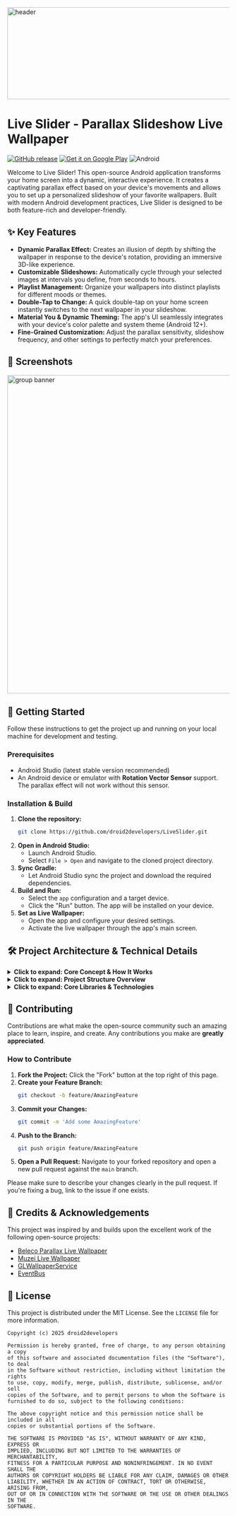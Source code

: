 <img width="1200" height="208" alt="header" src="https://github.com/user-attachments/assets/736cc2d3-8352-4ee7-8a7a-93fff452a6b7" />

# Live Slider - Parallax Slideshow Live Wallpaper
[![GitHub release](https://img.shields.io/github/v/release/rahulshah456/LiveSlider?style=for-the-badge)](https://github.com/rahulshah456/LiveSlider/releases/latest)
<a href="https://play.google.com/store/apps/details?id=com.droid2developers.liveslider"><img alt="Get it on Google Play" src="https://img.shields.io/badge/Google_Play-414141?style=for-the-badge&logo=google-play&logoColor=white" /></a>
<img alt="Android" src="https://img.shields.io/badge/Android-3DDC84?style=for-the-badge&logo=android&logoColor=white" />

Welcome to Live Slider! This open-source Android application transforms your home screen into a dynamic, interactive experience. It creates a captivating parallax effect based on your device's movements and allows you to set up a personalized slideshow of your favorite wallpapers. Built with modern Android development practices, Live Slider is designed to be both feature-rich and developer-friendly.


## ✨ Key Features
- **Dynamic Parallax Effect:** Creates an illusion of depth by shifting the wallpaper in response to the device's rotation, providing an immersive 3D-like experience.
- **Customizable Slideshows:** Automatically cycle through your selected images at intervals you define, from seconds to hours.
- **Playlist Management:** Organize your wallpapers into distinct playlists for different moods or themes.
- **Double-Tap to Change:** A quick double-tap on your home screen instantly switches to the next wallpaper in your slideshow.
- **Material You & Dynamic Theming:** The app's UI seamlessly integrates with your device's color palette and system theme (Android 12+).
- **Fine-Grained Customization:** Adjust the parallax sensitivity, slideshow frequency, and other settings to perfectly match your preferences.




## 📸 Screenshots
<img width="1771" height="720" alt="group banner" src="https://github.com/user-attachments/assets/75b718d8-42ce-4170-ba44-fafdc3b09195" />

## 🚀 Getting Started

Follow these instructions to get the project up and running on your local machine for development and testing.

### Prerequisites
- Android Studio (latest stable version recommended)
- An Android device or emulator with **Rotation Vector Sensor** support. The parallax effect will not work without this sensor.

### Installation & Build
1.  **Clone the repository:**
    ```sh
    git clone https://github.com/droid2developers/LiveSlider.git
    ```
2.  **Open in Android Studio:**
    - Launch Android Studio.
    - Select `File > Open` and navigate to the cloned project directory.
3.  **Sync Gradle:**
    - Let Android Studio sync the project and download the required dependencies.
4.  **Build and Run:**
    - Select the `app` configuration and a target device.
    - Click the "Run" button. The app will be installed on your device.
5.  **Set as Live Wallpaper:**
    - Open the app and configure your desired settings.
    - Activate the live wallpaper through the app's main screen.

## 🛠️ Project Architecture & Technical Details

<details>
<summary><strong>Click to expand: Core Concept & How It Works</strong></summary>

### The Core Concept
The fundamental idea behind Live Slider is to create a more engaging and dynamic home screen. The parallax effect is achieved by using the device's orientation sensors to subtly shift the wallpaper. This creates a sense of depth, making it feel like you are looking through a window into a 3D space. Combined with the slideshow feature, the wallpaper becomes a constantly refreshing and personalized element of the user interface.

### How the Parallax Effect is Implemented
1.  **Sensor Data Acquisition:** The `RotationSensor` class registers a listener for the `TYPE_ROTATION_VECTOR` sensor. This sensor provides accurate data about the device's orientation in 3D space.
2.  **Offset Calculation:** The raw sensor data (a quaternion) is processed to determine the device's pitch and roll. These values are then mapped to X and Y offsets. A smoothing filter is applied to prevent jittery movements.
3.  **OpenGL Rendering:** The `LiveWallpaperRenderer` uses OpenGL ES to render the wallpaper. It applies the calculated X and Y offsets to the texture coordinates of the wallpaper image. This shifts the texture on the rendering surface, creating the parallax motion.
4.  **User Control:** The user can adjust the "Parallax Strength" in the settings. This value acts as a multiplier for the calculated offsets, allowing the user to control the intensity of the effect.

</details>

<details>
<summary><strong>Click to expand: Project Structure Overview</strong></summary>

The project follows a standard Android app architecture, separating concerns into different layers.

```
app/src/main/java/com/droid2developers/liveslider/
│
├── adapters/         # RecyclerView adapters for playlists and wallpapers
├── background/       # WorkManager components for background tasks (e.g., slideshow)
├── database/         # Room DB setup, DAOs, entities, and repositories
│   ├── dao/
│   ├── models/
│   └── repository/
├── live_wallpaper/   # Core logic for the live wallpaper service and rendering
│   ├── LiveWallpaperService.java  # The main service entry point
│   ├── LiveWallpaperRenderer.java # Handles all OpenGL rendering
│   └── RotationSensor.java        # Manages sensor data for parallax
├── utils/            # Utility classes for file handling, image manipulation, etc.
├── viewmodel/        # ViewModels for managing UI-related data
└── views/            # Activities, Fragments, and the Application class
    ├── activities/
    └── fragments/
```
</details>

<details>
<summary><strong>Click to expand: Core Libraries & Technologies</strong></summary>

- **GLWallpaperService:** A crucial base class that simplifies the creation of OpenGL-based live wallpapers. It manages the `EGL` context and rendering surface, allowing us to focus on the rendering logic itself.
- **Android Architecture Components:**
    - **ViewModel:** Manages UI-related data in a lifecycle-conscious way, surviving configuration changes.
    - **LiveData:** An observable data holder that respects the lifecycle of UI components.
    - **Room:** A persistence library that provides an abstraction layer over SQLite for robust local data storage. Used for storing wallpaper lists and playlists.
    - **WorkManager:** Manages deferrable, asynchronous background tasks, perfect for scheduling the wallpaper slideshow.
- **Material Components for Android:** Provides modern, customizable UI components that implement the Material Design system, including support for Material You.
- **EventBus:** A publish/subscribe event bus that simplifies communication between components (e.g., from the background service to the UI) without requiring direct dependencies.
- **Glide:** An efficient image loading and caching library that handles loading wallpapers from URIs, resizing, and applying transformations.
- **Kotlin Coroutines:** Used for managing asynchronous operations and background tasks in a structured and concise way, especially within ViewModels and repositories.

</details>

## 🤝 Contributing

Contributions are what make the open-source community such an amazing place to learn, inspire, and create. Any contributions you make are **greatly appreciated**.

### How to Contribute
1.  **Fork the Project:** Click the "Fork" button at the top right of this page.
2.  **Create your Feature Branch:**
    ```sh
    git checkout -b feature/AmazingFeature
    ```
3.  **Commit your Changes:**
    ```sh
    git commit -m 'Add some AmazingFeature'
    ```
4.  **Push to the Branch:**
    ```sh
    git push origin feature/AmazingFeature
    ```
5.  **Open a Pull Request:** Navigate to your forked repository and open a new pull request against the `main` branch.

Please make sure to describe your changes clearly in the pull request. If you're fixing a bug, link to the issue if one exists.

## 🙏 Credits & Acknowledgements
This project was inspired by and builds upon the excellent work of the following open-source projects:
- [Beleco Parallax Live Wallpaper](https://github.com/dklaputa/BelecoLiveWallpaper)
- [Muzei Live Wallpaper](https://github.com/romannurik/muzei/)
- [GLWallpaperService](https://github.com/GLWallpaperService/GLWallpaperService)
- [EventBus](https://github.com/greenrobot/EventBus)

## 📜 License

This project is distributed under the MIT License. See the `LICENSE` file for more information.

```
Copyright (c) 2025 droid2developers

Permission is hereby granted, free of charge, to any person obtaining a copy
of this software and associated documentation files (the "Software"), to deal
in the Software without restriction, including without limitation the rights
to use, copy, modify, merge, publish, distribute, sublicense, and/or sell
copies of the Software, and to permit persons to whom the Software is
furnished to do so, subject to the following conditions:

The above copyright notice and this permission notice shall be included in all
copies or substantial portions of the Software.

THE SOFTWARE IS PROVIDED "AS IS", WITHOUT WARRANTY OF ANY KIND, EXPRESS OR
IMPLIED, INCLUDING BUT NOT LIMITED TO THE WARRANTIES OF MERCHANTABILITY,
FITNESS FOR A PARTICULAR PURPOSE AND NONINFRINGEMENT. IN NO EVENT SHALL THE
AUTHORS OR COPYRIGHT HOLDERS BE LIABLE FOR ANY CLAIM, DAMAGES OR OTHER
LIABILITY, WHETHER IN AN ACTION OF CONTRACT, TORT OR OTHERWISE, ARISING FROM,
OUT OF OR IN CONNECTION WITH THE SOFTWARE OR THE USE OR OTHER DEALINGS IN THE
SOFTWARE.
```

